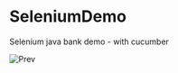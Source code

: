 # SeleniumDemo
 Selenium java bank demo - with cucumber


![Prev](https://github.com/PrzemyDev/SeleniumDemo/assets/101277573/da378cff-2045-468e-b898-5ca1418c7bd0)

